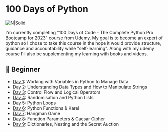 # 100 Days of Python

[![N|Solid](https://www.pythonstacks.com/media/post_images/python_img_min.jpg)](https://nodesource.com/products/nsolid)

I'm currently completing "100 Days of Code - The Complete Python Pro Bootcamp for 2023" course from Udemy. My goal is to become an expert of python so I chose to take this course in the hope it would provide structure, guidance and accountability while "self-learning". Along with my udemy course I'll also be supplementing my learning with books and videos.

## 🏁 Beginner
- [Day 1](day01): Working with Variables in Python to Manage Data
- [Day 2](day02): Understanding Data Types and How to Manipulate Strings
- [Day 3](day03): Control Flow and Logical Operators
- [Day 4](day04): Randomisation and Python Lists
- [Day 5](day05): Python Loops
- [Day 6](day06): Python Functions & Karel
- [Day 7](day07): Hangman Game
- [Day 8](day08): Function Parameters & Caesar Cipher
- [Day 9](day09): Dictionaries, Nesting and the Secret Auction

